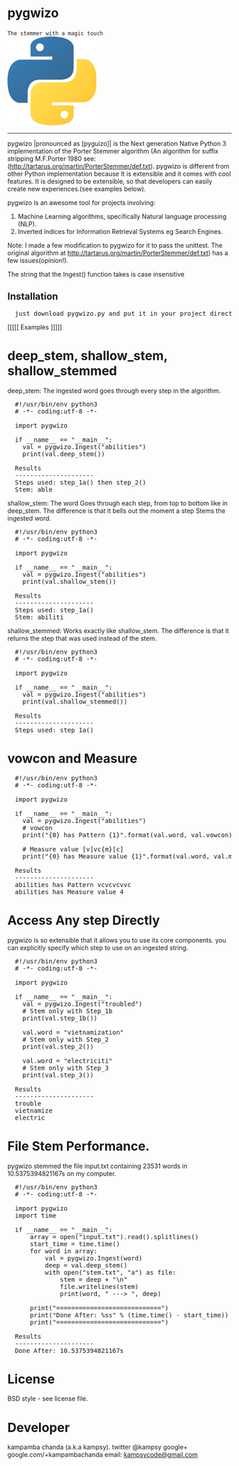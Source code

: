 pygwizo
=======
<code>The stemmer with a magic touch </code>
<br>
<img src="https://github.com/kampsy/pygwizo/blob/master/img/pygwizo.png" height="200px" width="200px">
<br>
<hr>

pygwizo |pronounced as [pyguizo]| is the Next generation Native Python 3 implementation of the
Porter Stemmer algorithm (An algorithm for suffix stripping M.F.Porter 1980 see:
(http://tartarus.org/martin/PorterStemmer/def.txt).
pygwizo is different from other Python implementation because It is extensible and it
comes with cool features. It is designed to be extensible, so that developers can easily create
new experiences.(see examples below).

pygwizo is an awesome tool for projects involving:
1) Machine Learning algorithms, specifically Natural language processing (NLP).
2) Inverted indices for Information Retrieval Systems eg Search Engines.


Note: I made a few modification to pygwizo for it to pass the unittest. The original algorithm
at http://tartarus.org/martin/PorterStemmer/def.txt) has a few issues(opinion!).

The string that the Ingest() function takes is case insensitive

Installation
------------
<pre>
  just download pygwizo.py and put it in your project directory.
</pre>

[[[[[ Examples ]]]]]

deep_stem, shallow_stem, shallow_stemmed
====================================================
deep_stem: The ingested word goes through every step in the algorithm.
<pre>
  #!/usr/bin/env python3
  # -*- coding:utf-8 -*-

  import pygwizo

  if __name__ == "__main__":
    val = pygwizo.Ingest("abilities")
    print(val.deep_stem())

  Results
  ---------------------
  Steps used: step_1a() then step_2()
  Stem: able
</pre>

shallow_stem: The word Goes through each step, from top to bottom like in
deep_stem. The difference is that it bells out the moment a step Stems the
ingested word.
<pre>
  #!/usr/bin/env python3
  # -*- coding:utf-8 -*-

  import pygwizo

  if __name__ == "__main__":
    val = pygwizo.Ingest("abilities")
    print(val.shallow_stem())

  Results
  ---------------------
  Steps used: step_1a()
  Stem: abiliti
</pre>

shallow_stemmed: Works exactly like shallow_stem. The difference is that it returns
the step that was used instead of the stem.
<pre>
  #!/usr/bin/env python3
  # -*- coding:utf-8 -*-

  import pygwizo

  if __name__ == "__main__":
    val = pygwizo.Ingest("abilities")
    print(val.shallow_stemmed())

  Results
  ---------------------
  Steps used: step_1a()
</pre>

vowcon and Measure
====================================================
<pre>
  #!/usr/bin/env python3
  # -*- coding:utf-8 -*-

  import pygwizo

  if __name__ == "__main__":
    val = pygwizo.Ingest("abilities")
    # vowcon
    print("{0} has Pattern {1}".format(val.word, val.vowcon))

    # Measure value [v]vc{m}[c]
    print("{0} has Measure value {1}".format(val.word, val.measure))

  Results
  ---------------------
  abilities has Pattern vcvcvcvvc
  abilities has Measure value 4
</pre>

Access Any step Directly
====================================================
pygwizo is so extensible that it allows you to use its core components.
you can explicitly specify which step to use on an ingested string.
<pre>
  #!/usr/bin/env python3
  # -*- coding:utf-8 -*-

  import pygwizo

  if __name__ == "__main__":
    val = pygwizo.Ingest("troubled")
    # Stem only with Step_1b
    print(val.step_1b())

    val.word = "vietnamization"
    # Stem only with Step_2
    print(val.step_2())

    val.word = "electriciti"
    # Stem only with Step_3
    print(val.step_3())

  Results
  ---------------------
  trouble
  vietnamize
  electric
</pre>

File Stem Performance.
====================================================
pygwizo stemmed the file input.txt containing 23531 words in 10.5375394821167s
on my computer.
<pre>
  #!/usr/bin/env python3
  # -*- coding:utf-8 -*-

  import pygwizo
  import time

  if __name__ == "__main__":
      array = open("input.txt").read().splitlines()
      start_time = time.time()
      for word in array:
          val = pygwizo.Ingest(word)
          deep = val.deep_stem()
          with open("stem.txt", "a") as file:
              stem = deep + "\n"
              file.writelines(stem)
              print(word, " ---> ", deep)

      print("============================")
      print("Done After: %ss" % (time.time() - start_time))
      print("============================")

  Results
  ---------------------
  Done After: 10.5375394821167s
</pre>

License
==========
BSD style - see license file.

Developer
===============
kampamba chanda (a.k.a kampsy).
twitter @kampsy
google+ google.com/+kampambachanda
email: kampsycode@gmail.com
